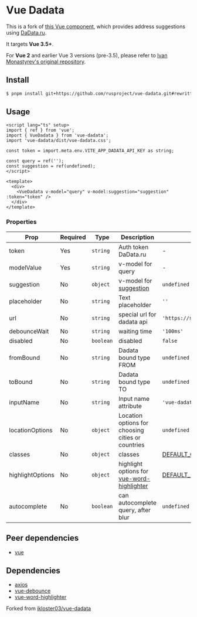 # Vue Dadata

[comment]: <> (![Publish]&#40;https://github.com/rusproject/vue-dadata/workflows/Publish/badge.svg&#41;)

This is a fork of [this Vue component](https://github.com/ikloster03/vue-dadata), which provides address suggestions using [DaData.ru](https://dadata.ru).

It targets **Vue 3.5+**.

For **Vue 2** and earlier Vue 3 versions (pre-3.5), please refer to [Ivan Monastyrev's original repository](https://github.com/ikloster03/vue-dadata).

## Install

```bash
$ pnpm install git+https://github.com/rusproject/vue-dadata.git#rewritten
```

## Usage

```vue
<script lang="ts" setup>
import { ref } from 'vue';
import { VueDadata } from 'vue-dadata';
import 'vue-dadata/dist/vue-dadata.css';

const token = import.meta.env.VITE_APP_DADATA_API_KEY as string;

const query = ref('');
const suggestion = ref(undefined);
</script>

<template>
  <div>
    <VueDadata v-model="query" v-model:suggestion="suggestion" :token="token" />
  </div>
</template>
```

### Properties

| Prop             | Required | Type      | Description                                                                                                       | Default                                                                                                                   |
| ---------------- | -------- | --------- | ----------------------------------------------------------------------------------------------------------------- | ------------------------------------------------------------------------------------------------------------------------- |
| token            | Yes      | `string`  | Auth token DaData.ru                                                                                              | -                                                                                                                         |
| modelValue       | Yes      | `string`  | v-model for query                                                                                                 | -                                                                                                                         |
| suggestion       | No       | `object`  | v-model for [suggestion](https://github.com/rusproject/vue-dadata/blob/rewritten/src/types/suggestion.dto.ts#L24) | `undefined`                                                                                                               |
| placeholder      | No       | `string`  | Text placeholder                                                                                                  | `''`                                                                                                                      |
| url              | No       | `string`  | special url for dadata api                                                                                        | `'https://suggestions.dadata.ru/suggestions/api/4_1/rs/suggest/address'`                                                  |
| debounceWait     | No       | `string`  | waiting time                                                                                                      | `'100ms'`                                                                                                                 |
| disabled         | No       | `boolean` | disabled                                                                                                          | `false`                                                                                                                   |
| fromBound        | No       | `string`  | Dadata bound type FROM                                                                                            | `undefined`                                                                                                               |
| toBound          | No       | `string`  | Dadata bound type TO                                                                                              | `undefined`                                                                                                               |
| inputName        | No       | `string`  | Input name attribute                                                                                              | `'vue-dadata-input'`                                                                                                      |
| locationOptions  | No       | `object`  | Location options for choosing cities or countries                                                                 | `undefined`                                                                                                               |
| classes          | No       | `object`  | classes                                                                                                           | [DEFAULT_CLASSES](https://github.com/rusproject/vue-dadata/blob/rewritten/src/const/classes.const.ts)                     |
| highlightOptions | No       | `object`  | highlight options for [vue-word-highlighter](https://github.com/kawamataryo/vue-word-highlighter)                 | [DEFAULT_HIGHLIGHT_OPTIONS](https://github.com/rusproject/vue-dadata/blob/rewritten/src/const/highlight-options.const.ts) |
| autocomplete     | No       | `boolean` | can autocomplete query, after blur                                                                                | `undefined`                                                                                                               |

## Peer dependencies

- [vue](https://github.com/vuejs/vue)

## Dependencies

- [axios](https://github.com/axios/axios)
- [vue-debounce](https://github.com/dhershman1/vue-debounce)
- [vue-word-highlighter](https://github.com/kawamataryo/vue-word-highlighter)

Forked from [ikloster03/vue-dadata](https://github.com/ikloster03/vue-dadata)
